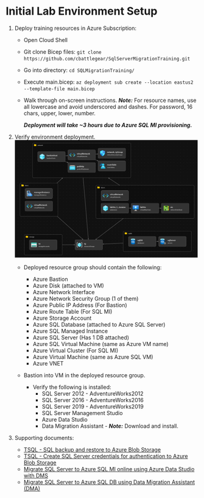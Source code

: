 # Initial Lab Environment Setup
1. Deploy training resources in Azure Subscription:
    - Open Cloud Shell
    - Git clone Bicep files: `git clone https://github.com/cbattlegear/SqlServerMigrationTraining.git`
    - Go into directory: `cd SQLMigrationTraining/`
    - Execute main.bicep: `az deployment sub create --location eastus2 --template-file main.bicep`
    - Walk through on-screen instructions. ***Note:*** For resource names, use all lowercase and avoid underscored and dashes. For password, 16 chars, upper, lower, number.

      ***Deployment will take ~3 hours due to Azure SQL MI provisioning.***
 2. Verify environment deployment.
    ![Bastion Layout Diagram of the Deployed resources in the template](./images/biceplayout.png)
    - Deployed resource group should contain the following: 
        - Azure Bastion 
        - Azure Disk (attached to VM)
        - Azure Network Interface
        - Azure Network Security Group (1 of them)
        - Azure Public IP Address (For Bastion)
        - Azure Route Table (For SQL MI)
        - Azure Storage Account
        - Azure SQL Database (attached to Azure SQL Server)
        - Azure SQL Managed Instance
        - Azure SQL Server (Has 1 DB attached)
        - Azure SQL Virtual Machine (same as Azure VM name)
        - Azure Virtual Cluster (For SQL MI)
        - Azure Virtual Machine (same as Azure SQL VM)
        - Azure VNET

    - Bastion into VM in the deployed resource group.
      - Verify the following is installed: 
          - SQL Server 2012 - AdventureWorks2012
          - SQL Server 2016 - AdventureWorks2016
          - SQL Server 2019 - AdventureWorks2019
          - SQL Server Management Studio
          - Azure Data Studio 
          - Data Migration Assistant - ***Note:*** Download and install. 
          
 3. Supporting documents: 
    - [TSQL - SQL backup and restore to Azure Blob Storage](https://learn.microsoft.com/en-us/sql/relational-databases/tutorial-sql-server-backup-and-restore-to-azure-blob-storage-service?view=sql-server-ver16&tabs=SSMS)
    - [TSQL - Create SQL Server credentials for authentication to Azure Blob Storage](https://learn.microsoft.com/en-us/sql/relational-databases/backup-restore/sql-server-backup-to-url?view=sql-server-ver16#credential)
    - [Migrate SQL Server to Azure SQL MI online using Azure Data Studio with DMS](https://learn.microsoft.com/en-us/azure/dms/tutorial-sql-server-managed-instance-online-ads)
    - [Migrate SQL Server to Azure SQL DB using Data Migration Assistant (DMA)](https://learn.microsoft.com/en-us/sql/dma/dma-migrateonpremsqltosqldb?view=sql-server-ver16)